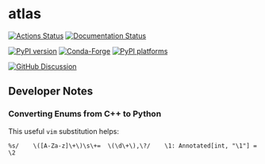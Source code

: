 # atlas

[![Actions Status][actions-badge]][actions-link]
[![Documentation Status][rtd-badge]][rtd-link]

[![PyPI version][pypi-version]][pypi-link]
[![Conda-Forge][conda-badge]][conda-link]
[![PyPI platforms][pypi-platforms]][pypi-link]

[![GitHub Discussion][github-discussions-badge]][github-discussions-link]

<!-- SPHINX-START -->

<!-- prettier-ignore-start -->
[actions-badge]:            https://github.com/scipp-atlas/atlas/workflows/CI/badge.svg
[actions-link]:             https://github.com/scipp-atlas/atlas/actions
[conda-badge]:              https://img.shields.io/conda/vn/conda-forge/atlas
[conda-link]:               https://github.com/conda-forge/atlas-feedstock
[github-discussions-badge]: https://img.shields.io/static/v1?label=Discussions&message=Ask&color=blue&logo=github
[github-discussions-link]:  https://github.com/scipp-atlas/atlas/discussions
[pypi-link]:                https://pypi.org/project/atlas/
[pypi-platforms]:           https://img.shields.io/pypi/pyversions/atlas
[pypi-version]:             https://img.shields.io/pypi/v/atlas
[rtd-badge]:                https://readthedocs.org/projects/atlas/badge/?version=latest
[rtd-link]:                 https://atlas.readthedocs.io/en/latest/?badge=latest

<!-- prettier-ignore-end -->

## Developer Notes

### Converting Enums from C++ to Python

This useful `vim` substitution helps:

```
%s/    \([A-Za-z]\+\)\s\+=  \(\d\+\),\?/    \1: Annotated[int, "\1"] = \2
```
